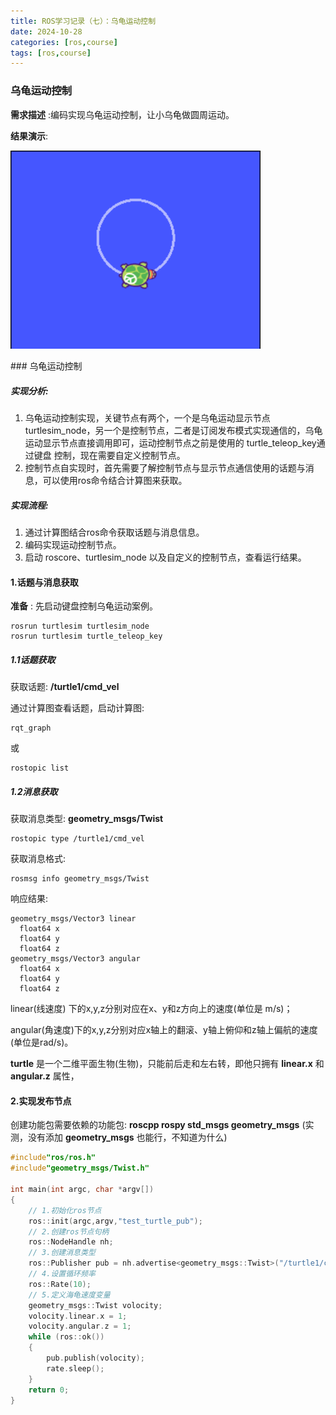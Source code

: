 ```yaml
---
title: ROS学习记录（七）：乌龟运动控制
date: 2024-10-28
categories: [ros,course]
tags: [ros,course]
---
```

### 乌龟运动控制

__需求描述__ :编码实现乌龟运动控制，让小乌龟做圆周运动。

__结果演示__:
<p align = ""><img  src="../images/ROS学习记录（七）：乌龟运动控制/turtle.gif" alt="text" width="400" /></p>
### 乌龟运动控制

##### 实现分析:

1. 乌龟运动控制实现，关键节点有两个，一个是乌龟运动显示节点 turtlesim_node，另一个是控制节点，二者是订阅发布模式实现通信的，乌龟运动显示节点直接调用即可，运动控制节点之前是使用的 turtle_teleop_key通过键盘 控制，现在需要自定义控制节点。
2. 控制节点自实现时，首先需要了解控制节点与显示节点通信使用的话题与消息，可以使用ros命令结合计算图来获取。

##### 实现流程:

1. 通过计算图结合ros命令获取话题与消息信息。
2. 编码实现运动控制节点。
3. 启动 roscore、turtlesim_node 以及自定义的控制节点，查看运行结果。

#### 1.话题与消息获取
__准备__ : 先启动键盘控制乌龟运动案例。
```
rosrun turtlesim turtlesim_node
rosrun turtlesim turtle_teleop_key
```

##### 1.1话题获取
获取话题: __/turtle1/cmd_vel__

通过计算图查看话题，启动计算图:

```
rqt_graph
```

或
```
rostopic list
```

##### 1.2消息获取
获取消息类型: __geometry_msgs/Twist__
```
rostopic type /turtle1/cmd_vel
```
获取消息格式:
```
rosmsg info geometry_msgs/Twist
```
响应结果:
```
geometry_msgs/Vector3 linear
  float64 x
  float64 y
  float64 z
geometry_msgs/Vector3 angular
  float64 x
  float64 y
  float64 z
```
linear(线速度) 下的x,y,z分别对应在x、y和z方向上的速度(单位是 m/s)；

angular(角速度)下的x,y,z分别对应x轴上的翻滚、y轴上俯仰和z轴上偏航的速度(单位是rad/s)。

__turtle__ 是一个二维平面生物(生物)，只能前后走和左右转，即他只拥有 __linear.x__ 和 __angular.z__ 属性，

#### 2.实现发布节点
创建功能包需要依赖的功能包: __roscpp rospy std_msgs geometry_msgs__ (实测，没有添加 __geometry_msgs__ 也能行，不知道为什么)
```cpp
#include"ros/ros.h"
#include"geometry_msgs/Twist.h"

int main(int argc, char *argv[])
{
    // 1.初始化ros节点
    ros::init(argc,argv,"test_turtle_pub");
    // 2.创建ros节点句柄
    ros::NodeHandle nh;
    // 3.创建消息类型
    ros::Publisher pub = nh.advertise<geometry_msgs::Twist>("/turtle1/cmd_vel",10);
    // 4.设置循环频率
    ros::Rate(10);
    // 5.定义海龟速度变量
    geometry_msgs::Twist volocity;
    volocity.linear.x = 1;
    volocity.angular.z = 1;
    while (ros::ok())
    {
        pub.publish(volocity);
        rate.sleep();
    }
    return 0;
}

```
